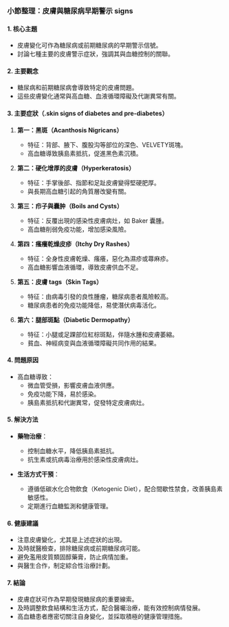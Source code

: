 ### 小節整理：皮膚與糖尿病早期警示	signs

#### 1. 核心主題
- 皮膚變化可作為糖尿病或前期糖尿病的早期警示信號。
- 討論七種主要的皮膚警示症狀，強調其與血糖控制的關聯。

#### 2. 主要觀念
- 糖尿病和前期糖尿病會導致特定的皮膚問題。
- 這些皮膚變化通常與高血糖、血液循環障礙及代謝異常有關。

#### 3. 主要症狀（.skin signs of diabetes and pre-diabetes）
1. **第一：黑斑（Acanthosis Nigricans）**
   - 特征：背部、腋下、腹股沟等部位的深色、VELVETY斑塊。
   - 高血糖導致胰島素抵抗，促進黑色素沉積。

2. **第二：硬化增厚的皮膚（Hyperkeratosis）**
   - 特征：手掌後部、指節和足趾皮膚變得堅硬肥厚。
   - 與長期高血糖引起的角質層改變有關。

3. **第三：疖子與囊肿（Boils and Cysts）**
   - 特征：反覆出現的感染性皮膚病灶，如 Baker 囊腫。
   - 高血糖削弱免疫功能，增加感染風險。

4. **第四：瘙癢乾燥皮疹（Itchy Dry Rashes）**
   - 特征：全身性皮膚乾燥、瘙癢，惡化為濕疹或蕁麻疹。
   - 高血糖影響血液循環，導致皮膚供血不足。

5. **第五：皮膚 tags（Skin Tags）**
   - 特征：由病毒引發的良性腫瘤，糖尿病患者風險較高。
   - 糖尿病患者的免疫功能降低，易使潛伏病毒活化。

6. **第六：腿部斑點（Diabetic Dermopathy）**
   - 特征：小腿或足踝部位紅棕斑點，伴隨水腫和皮膚萎縮。
   - 貧血、神經病变與血液循環障礙共同作用的結果。

#### 4. 問題原因
- 高血糖導致：
  * 微血管受損，影響皮膚血液供應。
  * 免疫功能下降，易於感染。
  * 胰島素抵抗和代謝異常，促發特定皮膚病灶。

#### 5. 解決方法
- **藥物治療**：
  - 控制血糖水平，降低胰島素抵抗。
  - 抗生素或抗病毒治療用於感染性皮膚病灶。

- **生活方式干預**：
  - 遵循低碳水化合物飲食（Ketogenic Diet），配合間歇性禁食，改善胰島素敏感性。
  - 定期進行血糖監測和健康管理。

#### 6. 健康建議
- 注意皮膚變化，尤其是上述症狀的出現。
- 及時就醫檢查，排除糖尿病或前期糖尿病可能。
- 避免濫用皮質類固醇藥膏，防止病情加重。
- 與醫生合作，制定綜合性治療計劃。

#### 7. 結論
- 皮膚症狀可作為早期發現糖尿病的重要線索。
- 及時調整飲食結構和生活方式，配合醫囑治療，能有效控制病情發展。
- 高血糖患者應密切關注自身變化，並採取積極的健康管理措施。
